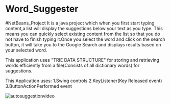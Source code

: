# Word_Suggester
#NetBeans_Project
It is a java project which when you first start typing content,a list will display the suggestions below your text as you type. This means you can quickly select existing content from the list so that you do not have to finish typing it.Once you select the word and click on the search button, it will take you to the Google Search and displays results based on your selected word.

This application uses "TRIE DATA STRUCTURE" for storing and retrieving words efficiently from a file(Consists of all dictionary words) for suggestions.

This Application uses:
1.Swing controls
2.KeyListener(Key Released event)
3.ButtonActionPerformed event


![autosuggestionvideo](https://user-images.githubusercontent.com/26309925/28121430-bd655766-6738-11e7-8f54-4fdeb068bbf4.gif)
